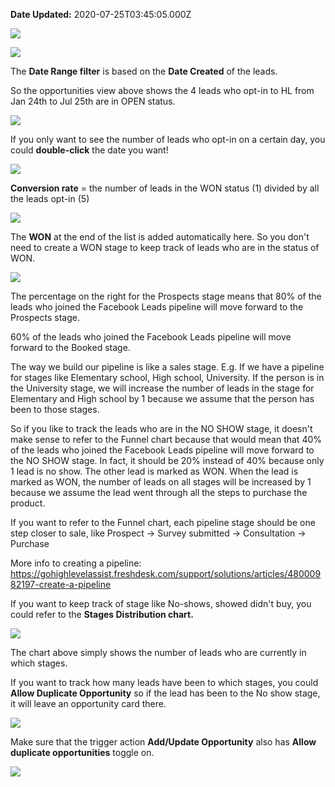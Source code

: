 **Date Updated:** 2020-07-25T03:45:05.000Z

![](https://s3.amazonaws.com/cdn.freshdesk.com/data/helpdesk/attachments/production/48050888554/original/3ximDz_Xr0M13BfgUrzY7gkBO8wSAYab4A.png?1595624239)

![](https://s3.amazonaws.com/cdn.freshdesk.com/data/helpdesk/attachments/production/48050888625/original/WNBDN8uSwmNMSWj1JEY8iMm0irzmrag7ZQ.png?1595624291)
  
  
The **Date Range filter** is based on the **Date Created** of the leads.

  
So the opportunities view above shows the 4 leads who opt-in to HL from Jan 24th to Jul 25th are in OPEN status.

  
![](https://s3.amazonaws.com/cdn.freshdesk.com/data/helpdesk/attachments/production/48050889502/original/DxwSnHuXDWH3nRMU5RqMKEbn5ERJapyA7Q.png?1595624751)

  
If you only want to see the number of leads who opt-in on a certain day, you could **double-click** the date you want!
  
  
![](https://s3.amazonaws.com/cdn.freshdesk.com/data/helpdesk/attachments/production/48050890096/original/M-jMy0aW2XRmWzJYcKXgY3_4oGKyHuWjhA.png?1595625067)
  
  
**Conversion rate** \= the number of leads in the WON status (1) divided by all the leads opt-in (5)
  
  
![](https://s3.amazonaws.com/cdn.freshdesk.com/data/helpdesk/attachments/production/48050890289/original/gAw4nTNHY2pHhAqGeq03APsW5Smq1NH9og.png?1595625168)

  
The **WON** at the end of the list is added automatically here. So you don't need to create a WON stage to keep track of leads who are in the status of WON.

  
![](https://s3.amazonaws.com/cdn.freshdesk.com/data/helpdesk/attachments/production/48050891138/original/dK4UFuOfE6vqE37yqPZ9asdU-Is3eTWw1A.png?1595625737)
  
  
The percentage on the right for the Prospects stage means that 80% of the leads who joined the Facebook Leads pipeline will move forward to the Prospects stage.

  
60% of the leads who joined the Facebook Leads pipeline will move forward to the Booked stage.

  
The way we build our pipeline is like a sales stage. E.g. If we have a pipeline for stages like Elementary school, High school, University. If the person is in the University stage, we will increase the number of leads in the stage for Elementary and High school by 1 because we assume that the person has been to those stages.

  
So if you like to track the leads who are in the NO SHOW stage, it doesn't make sense to refer to the Funnel chart because that would mean that 40% of the leads who joined the Facebook Leads pipeline will move forward to the NO SHOW stage. In fact, it should be 20% instead of 40% because only 1 lead is no show. The other lead is marked as WON. When the lead is marked as WON, the number of leads on all stages will be increased by 1 because we assume the lead went through all the steps to purchase the product.

  
If you want to refer to the Funnel chart, each pipeline stage should be one step closer to sale, like Prospect -> Survey submitted -> Consultation -> Purchase

  
More info to creating a pipeline: <https://gohighlevelassist.freshdesk.com/support/solutions/articles/48000982197-create-a-pipeline>
  
  
If you want to keep track of stage like No-shows, showed didn't buy, you could refer to the **Stages Distribution chart.**

  
![](https://s3.amazonaws.com/cdn.freshdesk.com/data/helpdesk/attachments/production/48050893703/original/gq3NWTUSY7nybUQy-6v2JzlibpCVXfbabQ.png?1595627447)

  
The chart above simply shows the number of leads who are currently in which stages. 

  
If you want to track how many leads have been to which stages, you could **Allow Duplicate Opportunity** so if the lead has been to the No show stage, it will leave an opportunity card there.

![](https://s3.amazonaws.com/cdn.freshdesk.com/data/helpdesk/attachments/production/48050893887/original/_Jpu2ayqNGHJvMoOPlttzHSgDt2rZ1TO_g.png?1595627534)
  
  
Make sure that the trigger action **Add/Update Opportunity** also has **Allow duplicate opportunities** toggle on.
  
  
![](https://s3.amazonaws.com/cdn.freshdesk.com/data/helpdesk/attachments/production/48050894478/original/oNZBb6deBDv6ZgqnurZSZcEOamtPPmDRKA.png?1595627906)
  
  